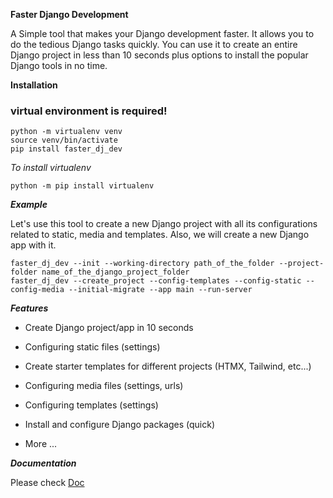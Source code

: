
**Faster Django Development**

A Simple tool that makes your Django development faster. It allows you to do the tedious Django tasks quickly. You can use it to create an entire Django project in less than 10 seconds plus options to install the popular Django tools in no time.

**Installation**
### virtual environment is required!

```
python -m virtualenv venv
source venv/bin/activate
pip install faster_dj_dev
```

*To install virtualenv*

```
python -m pip install virtualenv
```

***Example***

Let's use this tool to create a new Django project with all its configurations related to static, media and templates. Also, we will create a new Django app with it.

```
faster_dj_dev --init --working-directory path_of_the_folder --project-folder name_of_the_django_project_folder
faster_dj_dev --create_project --config-templates --config-static --config-media --initial-migrate --app main --run-server
```


***Features***

- Create Django project/app in 10 seconds

- Configuring static files (settings)

- Create starter templates for different projects (HTMX, Tailwind, etc...)

- Configuring media files (settings, urls)

- Configuring templates (settings)

- Install and configure Django packages (quick)

- More ...

***Documentation***

Please check [Doc](https://blog.selmi.tech/blog/post/faster_dj_dev-documentation-how-to-become-a-faster-django-developer335421)